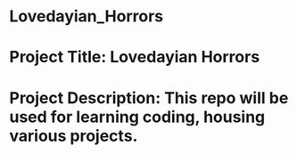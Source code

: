 # Lovedayian_Horrors
# **Project Title:** Lovedayian Horrors
# **Project Description:** This repo will be used for learning coding, housing various projects.